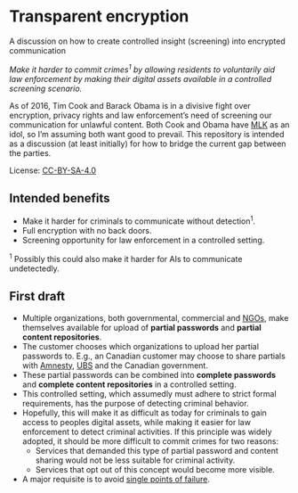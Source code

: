 # Transparent encryption
A discussion on how to create controlled insight (screening) into encrypted communication

*Make it harder to commit crimes<sup>1</sup> by allowing residents to voluntarily aid law enforcement by making their digital assets available in a controlled screening scenario.*

As of 2016, Tim Cook and Barack Obama is in a divisive fight over encryption, privacy rights and law enforcement’s need of screening our communication for unlawful content. Both Cook and Obama have [MLK][MLK] as an idol, so I’m assuming both want good to prevail. This repository is intended as a discussion (at least initially) for how to bridge the current gap between the parties.

License: [CC-BY-SA-4.0](https://creativecommons.org/licenses/by-sa/4.0/)

Intended benefits
---
* Make it harder for criminals to communicate without detection<sup>1</sup>.
* Full encryption with no back doors.
* Screening opportunity for law enforcement in a controlled setting.
 
<sup>1</sup> Possibly this could also make it harder for AIs to communicate undetectedly.

First draft
---
* Multiple organizations, both governmental, commercial and [NGOs][NGO], make themselves available for upload of **partial passwords** and **partial content repositories**.
* The customer chooses which organizations to upload her partial passwords to. E.g., an Canadian customer may choose to share partials with [Amnesty][Amnesty], [UBS][UBS] and the Canadian government.
* These partial passwords can be combined into **complete passwords** and **complete content repositories** in a controlled setting.
* This controlled setting, which assumedly must adhere to strict formal requirements, has the purpose of detecting criminal behavior.
* Hopefully, this will make it as difficult as today for criminals to gain access to peoples digital assets, while making it easier for law enforcement to detect criminal activities. If this principle was widely adopted, it should be more difficult to commit crimes for two reasons:
  * Services that demanded this type of partial password and content sharing would not be less suitable for criminal activity.
  * Services that opt out of this concept would become more visible.
* A major requisite is to avoid [single points of failure][SPOF].

[SPOF]: https://en.wikipedia.org/wiki/Single_point_of_failure
[Amnesty]: https://en.wikipedia.org/wiki/Amnesty_International
[UBS]: https://en.wikipedia.org/wiki/Banking_in_Switzerland
[MLK]: https://en.wikipedia.org/wiki/Martin_Luther_King,_Jr.
[NGO]: https://en.wikipedia.org/wiki/Non-governmental_organization
